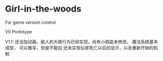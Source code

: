 # Girl-in-the-woods
For game version control

V0 Prototype

V1.1:
  还没加动画，敌人的大致行为已经实现，尚有小瑕疵未修改。
  魔法系统基本成型，
  可以推车，但是不能拉
  还未实现玩家死亡以后的显示，以及重新开始的机制
  
